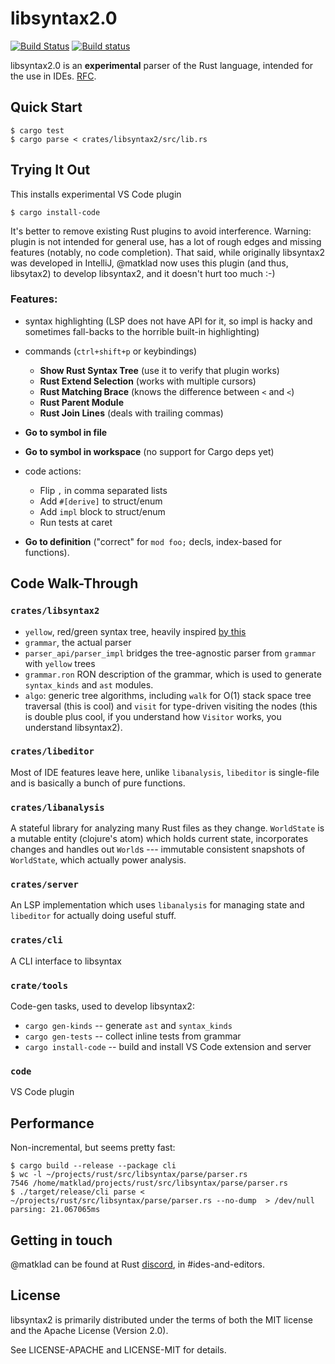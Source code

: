 # libsyntax2.0

[![Build Status](https://travis-ci.org/matklad/libsyntax2.svg?branch=master)](https://travis-ci.org/matklad/libsyntax2)
[![Build status](https://ci.appveyor.com/api/projects/status/j56x1hbje8rdg6xk/branch/master?svg=true)](https://ci.appveyor.com/project/matklad/libsyntax2/branch/master)


libsyntax2.0 is an **experimental** parser of the Rust language,
intended for the use in IDEs.
[RFC](https://github.com/rust-lang/rfcs/pull/2256).


## Quick Start

```
$ cargo test
$ cargo parse < crates/libsyntax2/src/lib.rs
```


## Trying It Out

This installs experimental VS Code plugin

```
$ cargo install-code
```

It's better to remove existing Rust plugins to avoid interference.
Warning: plugin is not intended for general use, has a lot of rough
edges and missing features (notably, no code completion). That said,
while originally libsyntax2 was developed in IntelliJ, @matklad now
uses this plugin (and thus, libsytax2) to develop libsyntax2, and it
doesn't hurt too much :-)


### Features:

* syntax highlighting (LSP does not have API for it, so impl is hacky
  and sometimes fall-backs to the horrible built-in highlighting)
  
* commands (`ctrl+shift+p` or keybindings)
  - **Show Rust Syntax Tree** (use it to verify that plugin works)
  - **Rust Extend Selection** (works with multiple cursors)
  - **Rust Matching Brace** (knows the difference between `<` and `<`)
  - **Rust Parent Module**
  - **Rust Join Lines** (deals with trailing commas)
  
* **Go to symbol in file**

* **Go to symbol in workspace** (no support for Cargo deps yet)

* code actions:
  - Flip `,` in comma separated lists
  - Add `#[derive]` to struct/enum
  - Add `impl` block to struct/enum
  - Run tests at caret
  
* **Go to definition** ("correct" for `mod foo;` decls, index-based for functions).


## Code Walk-Through

### `crates/libsyntax2`

- `yellow`, red/green syntax tree, heavily inspired [by this](https://github.com/apple/swift/tree/ab68f0d4cbf99cdfa672f8ffe18e433fddc8b371/lib/Syntax)
- `grammar`, the actual parser
- `parser_api/parser_impl` bridges the tree-agnostic parser from `grammar` with `yellow` trees
- `grammar.ron` RON description of the grammar, which is used to
  generate `syntax_kinds` and `ast` modules.
- `algo`: generic tree algorithms, including `walk` for O(1) stack
  space tree traversal (this is cool) and `visit` for type-driven
  visiting the nodes (this is double plus cool, if you understand how
  `Visitor` works, you understand libsyntax2).
  

### `crates/libeditor`

Most of IDE features leave here, unlike `libanalysis`, `libeditor` is
single-file and is basically a bunch of pure functions.


### `crates/libanalysis`

A stateful library for analyzing many Rust files as they change.
`WorldState` is a mutable entity (clojure's atom) which holds current
state, incorporates changes and handles out `World`s --- immutable
consistent snapshots of `WorldState`, which actually power analysis. 


### `crates/server`

An LSP implementation which uses `libanalysis` for managing state and
`libeditor` for actually doing useful stuff.


### `crates/cli`

A CLI interface to libsyntax

### `crate/tools`

Code-gen tasks, used to develop libsyntax2:

- `cargo gen-kinds` -- generate `ast` and `syntax_kinds`
- `cargo gen-tests` -- collect inline tests from grammar
- `cargo install-code` -- build and install VS Code extension and server

### `code`

VS Code plugin


## Performance

Non-incremental, but seems pretty fast:

```
$ cargo build --release --package cli
$ wc -l ~/projects/rust/src/libsyntax/parse/parser.rs
7546 /home/matklad/projects/rust/src/libsyntax/parse/parser.rs
$ ./target/release/cli parse < ~/projects/rust/src/libsyntax/parse/parser.rs --no-dump  > /dev/null
parsing: 21.067065ms
```

## Getting in touch

@matklad can be found at Rust
[discord](https://discordapp.com/invite/rust-lang), in
#ides-and-editors.


## License

libsyntax2 is primarily distributed under the terms of both the MIT license
and the Apache License (Version 2.0).

See LICENSE-APACHE and LICENSE-MIT for details.
